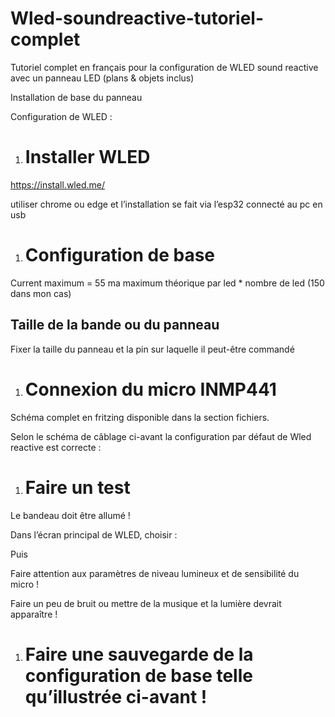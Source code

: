 # Wled-soundreactive-tutoriel-complet
Tutoriel complet en français pour la configuration de WLED sound reactive avec un panneau LED (plans &amp; objets inclus)

Installation de base du panneau



Configuration de WLED :
1. # Installer WLED

<https://install.wled.me/>

utiliser chrome ou edge et l’installation se fait via l’esp32 connecté au pc en usb

1. # Configuration de base

Current maximum = 55 ma maximum théorique par led \* nombre de led (150 dans mon cas)



## Taille de la bande ou du panneau

Fixer la taille du panneau et la pin sur laquelle il peut-être commandé



1. # Connexion du micro INMP441


Schéma complet en fritzing disponible dans la section fichiers.

Selon le schéma de câblage ci-avant la configuration par défaut de Wled reactive est correcte :

1. # Faire un test
Le bandeau doit être allumé !

Dans l’écran principal de WLED, choisir :

Puis

Faire attention aux paramètres de niveau lumineux et de sensibilité du micro !

Faire un peu de bruit ou mettre de la musique et la lumière devrait apparaître !
1. # Faire une sauvegarde de la configuration de base telle qu’illustrée ci-avant !


